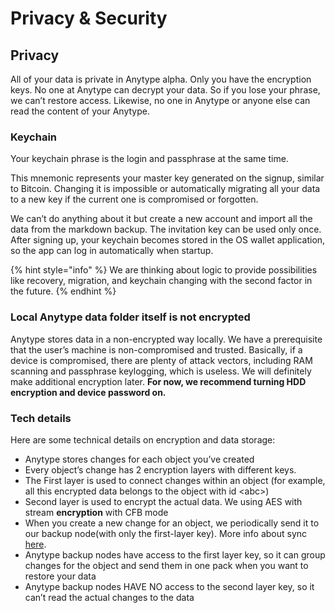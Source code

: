 # Privacy & Security

## Privacy

All of your data is private in Anytype alpha. Only you have the encryption keys. No one at Anytype can decrypt your data. So if you lose your phrase, we can’t restore access. Likewise, no one in Anytype or anyone else can read the content of your Anytype.

### Keychain

Your keychain phrase is the login and passphrase at the same time.

This mnemonic represents your master key generated on the signup, similar to Bitcoin. Changing it is impossible or automatically migrating all your data to a new key if the current one is compromised or forgotten.

We can’t do anything about it but create a new account and import all the data from the markdown backup. The invitation key can be used only once. After signing up, your keychain becomes stored in the OS wallet application, so the app can log in automatically when startup.

{% hint style="info" %}
We are thinking about logic to provide possibilities like recovery, migration, and keychain changing with the second factor in the future.
{% endhint %}

### Local Anytype data folder itself is not encrypted

Anytype stores data in a non-encrypted way locally. We have a prerequisite that the user’s machine is non-compromised and trusted. Basically, if a device is compromised, there are plenty of attack vectors, including RAM scanning and passphrase keylogging, which is useless. We will definitely make additional encryption later. **For now, we recommend turning HDD encryption and device password on.**

### Tech details

Here are some technical details on encryption and data storage:

* Anytype stores changes for each object you’ve created
* Every object’s change has 2 encryption layers with different keys.
* The First layer is used to connect changes within an object (for example, all this encrypted data belongs to the object with id \<abc>)
* Second layer is used to encrypt the actual data. We using AES with stream **encryption** with CFB mode
* When you create a new change for an object, we periodically send it to our backup node(with only the first-layer key). More info about sync [here](syncing-and-p2p.md).
* Anytype backup nodes have access to the first layer key, so it can group changes for the object and send them in one pack when you want to restore your data
* Anytype backup nodes HAVE NO access to the second layer key, so it can’t read the actual changes to the data
